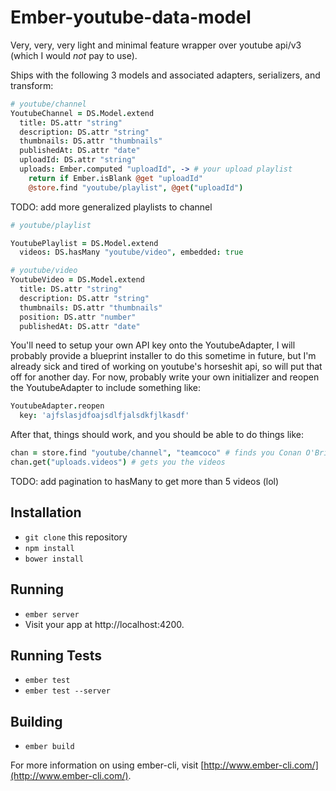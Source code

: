 # Ember-youtube-data-model

Very, very, very light and minimal feature wrapper over youtube api/v3 (which I would *not* pay to use).

Ships with the following 3 models and associated adapters, serializers, and transform:

```coffee
# youtube/channel
YoutubeChannel = DS.Model.extend
  title: DS.attr "string"
  description: DS.attr "string"
  thumbnails: DS.attr "thumbnails"
  publishedAt: DS.attr "date"  
  uploadId: DS.attr "string"
  uploads: Ember.computed "uploadId", -> # your upload playlist
    return if Ember.isBlank @get "uploadId"
    @store.find "youtube/playlist", @get("uploadId")
```
TODO: add more generalized playlists to channel


```coffee
# youtube/playlist

YoutubePlaylist = DS.Model.extend
  videos: DS.hasMany "youtube/video", embedded: true
```

```coffee
# youtube/video
YoutubeVideo = DS.Model.extend
  title: DS.attr "string"
  description: DS.attr "string"
  thumbnails: DS.attr "thumbnails"
  position: DS.attr "number"
  publishedAt: DS.attr "date"
```

You'll need to setup your own API key onto the YoutubeAdapter, I will probably provide a blueprint installer to do this sometime in future, but I'm already sick and tired of working on youtube's horseshit api, so will put that off for another day. For now, probably write your own initializer and reopen the YoutubeAdapter to include something like:

```coffee
YoutubeAdapter.reopen
  key: 'ajfslasjdfoajsdlfjalsdkfjlkasdf'
```

After that, things should work, and you should be able to do things like:

```coffee
chan = store.find "youtube/channel", "teamcoco" # finds you Conan O'Brien's channel
chan.get("uploads.videos") # gets you the videos 
```

TODO: add pagination to hasMany to get more than 5 videos (lol)

## Installation

* `git clone` this repository
* `npm install`
* `bower install`

## Running

* `ember server`
* Visit your app at http://localhost:4200.

## Running Tests

* `ember test`
* `ember test --server`

## Building

* `ember build`

For more information on using ember-cli, visit [http://www.ember-cli.com/](http://www.ember-cli.com/).
